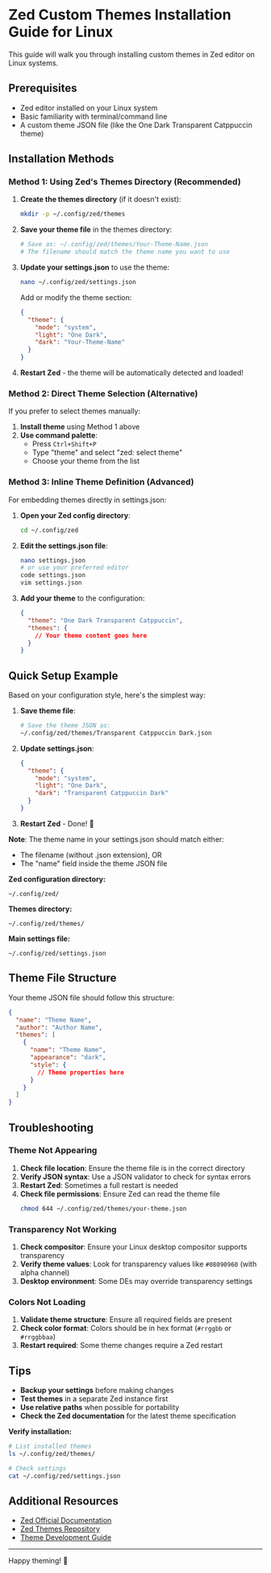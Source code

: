 # Zed Custom Themes Installation Guide for Linux

This guide will walk you through installing custom themes in Zed editor on Linux systems.

## Prerequisites

- Zed editor installed on your Linux system
- Basic familiarity with terminal/command line
- A custom theme JSON file (like the One Dark Transparent Catppuccin theme)

## Installation Methods

### Method 1: Using Zed's Themes Directory (Recommended)

1. **Create the themes directory** (if it doesn't exist):
   ```bash
   mkdir -p ~/.config/zed/themes
   ```

2. **Save your theme file** in the themes directory:
   ```bash
   # Save as: ~/.config/zed/themes/Your-Theme-Name.json
   # The filename should match the theme name you want to use
   ```

3. **Update your settings.json** to use the theme:
   ```bash
   nano ~/.config/zed/settings.json
   ```
   
   Add or modify the theme section:
   ```json
   {
     "theme": {
       "mode": "system",
       "light": "One Dark",
       "dark": "Your-Theme-Name"
     }
   }
   ```

4. **Restart Zed** - the theme will be automatically detected and loaded!

### Method 2: Direct Theme Selection (Alternative)

If you prefer to select themes manually:

1. **Install theme** using Method 1 above
2. **Use command palette**:
   - Press `Ctrl+Shift+P` 
   - Type "theme" and select "zed: select theme"
   - Choose your theme from the list

### Method 3: Inline Theme Definition (Advanced)

For embedding themes directly in settings.json:

1. **Open your Zed config directory**:
   ```bash
   cd ~/.config/zed
   ```

2. **Edit the settings.json file**:
   ```bash
   nano settings.json
   # or use your preferred editor
   code settings.json
   vim settings.json
   ```

3. **Add your theme** to the configuration:
   ```json
   {
     "theme": "One Dark Transparent Catppuccin",
     "themes": {
       // Your theme content goes here
     }
   }
   ```

## Quick Setup Example

Based on your configuration style, here's the simplest way:

1. **Save theme file**:
   ```bash
   # Save the theme JSON as:
   ~/.config/zed/themes/Transparent Catppuccin Dark.json
   ```

2. **Update settings.json**:
   ```json
   {
     "theme": {
       "mode": "system",
       "light": "One Dark", 
       "dark": "Transparent Catppuccin Dark"
     }
   }
   ```

3. **Restart Zed** - Done! 🎉

**Note**: The theme name in your settings.json should match either:
- The filename (without .json extension), OR
- The "name" field inside the theme JSON file

**Zed configuration directory:**
```
~/.config/zed/
```

**Themes directory:**
```
~/.config/zed/themes/
```

**Main settings file:**
```
~/.config/zed/settings.json
```

## Theme File Structure

Your theme JSON file should follow this structure:

```json
{
  "name": "Theme Name",
  "author": "Author Name",
  "themes": [
    {
      "name": "Theme Name",
      "appearance": "dark",
      "style": {
        // Theme properties here
      }
    }
  ]
}
```

## Troubleshooting

### Theme Not Appearing

1. **Check file location**: Ensure the theme file is in the correct directory
2. **Verify JSON syntax**: Use a JSON validator to check for syntax errors
3. **Restart Zed**: Sometimes a full restart is needed
4. **Check file permissions**: Ensure Zed can read the theme file
   ```bash
   chmod 644 ~/.config/zed/themes/your-theme.json
   ```

### Transparency Not Working

1. **Check compositor**: Ensure your Linux desktop compositor supports transparency
2. **Verify theme values**: Look for transparency values like `#08090960` (with alpha channel)
3. **Desktop environment**: Some DEs may override transparency settings

### Colors Not Loading

1. **Validate theme structure**: Ensure all required fields are present
2. **Check color format**: Colors should be in hex format (`#rrggbb` or `#rrggbbaa`)
3. **Restart required**: Some theme changes require a Zed restart

## Tips

- **Backup your settings** before making changes
- **Test themes** in a separate Zed instance first
- **Use relative paths** when possible for portability
- **Check the Zed documentation** for the latest theme specification


**Verify installation:**
```bash
# List installed themes
ls ~/.config/zed/themes/

# Check settings
cat ~/.config/zed/settings.json
```

## Additional Resources

- [Zed Official Documentation](https://zed.dev/docs)
- [Zed Themes Repository](https://github.com/zed-industries/zed)
- [Theme Development Guide](https://zed.dev/docs/themes)

---

Happy theming! 🎨